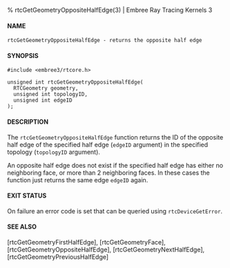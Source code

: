 % rtcGetGeometryOppositeHalfEdge(3) | Embree Ray Tracing Kernels 3

#### NAME

    rtcGetGeometryOppositeHalfEdge - returns the opposite half edge

#### SYNOPSIS

    #include <embree3/rtcore.h>

    unsigned int rtcGetGeometryOppositeHalfEdge(
      RTCGeometry geometry,
      unsigned int topologyID,
      unsigned int edgeID
    );

#### DESCRIPTION

The `rtcGetGeometryOppositeHalfEdge` function returns the ID of the
opposite half edge of the specified half edge (`edgeID` argument)
in the specified topology (`topologyID` argument).

An opposite half edge does not exist if the specified half edge has
either no neighboring face, or more than 2 neighboring faces. In these
cases the function just returns the same edge `edgeID` again.

#### EXIT STATUS

On failure an error code is set that can be queried using
`rtcDeviceGetError`.

#### SEE ALSO

[rtcGetGeometryFirstHalfEdge], [rtcGetGeometryFace], [rtcGetGeometryOppositeHalfEdge],
[rtcGetGeometryNextHalfEdge], [rtcGetGeometryPreviousHalfEdge]
